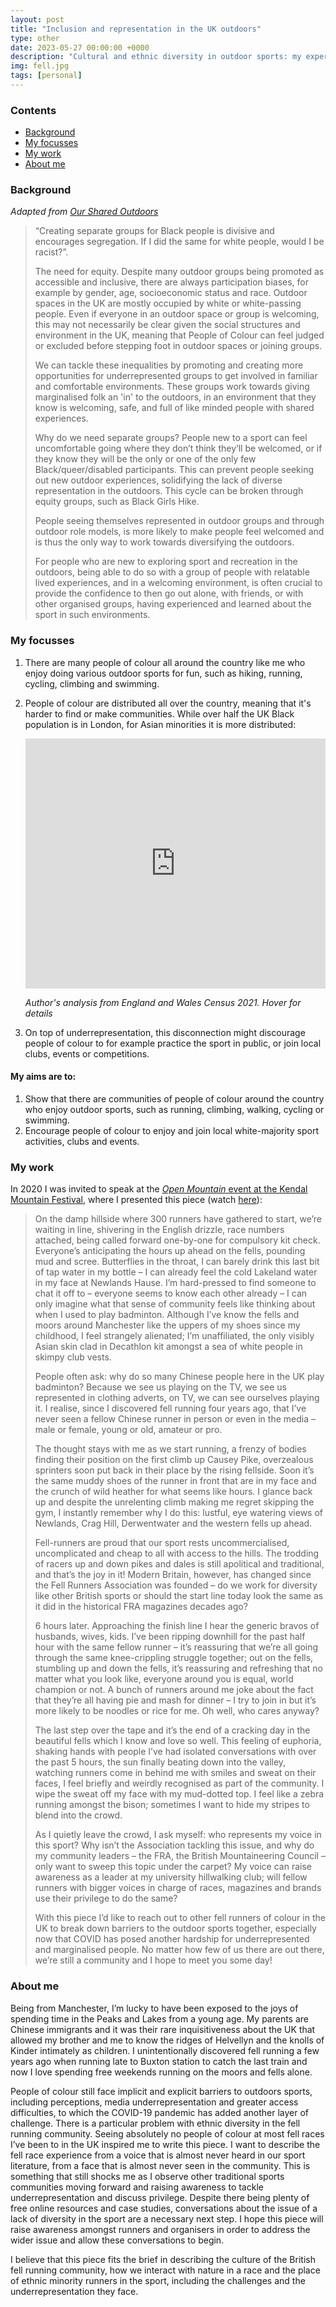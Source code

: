 ```yaml
---
layout: post
title: "Inclusion and representation in the UK outdoors"
type: other
date: 2023-05-27 00:00:00 +0000
description: "Cultural and ethnic diversity in outdoor sports: my experiences and aims"
img: fell.jpg
tags: [personal] 
---
```


### Contents

- [Background](#background)
- [My focusses](#my-focusses)
- [My work](#my-work)
- [About me](#about-me)

### Background

_Adapted from [Our Shared Outdoors](https://www.facebook.com/oursharedoutdoors)_

> “Creating separate groups for Black people is divisive and encourages segregation. If I did the same for white people, would I be racist?”. 
> 
> The need for equity. Despite many outdoor groups being promoted as accessible and inclusive, there are always participation biases, for example by gender, age, socioeconomic status and race. Outdoor spaces in the UK are mostly occupied by white or white-passing people. Even if everyone in an outdoor space or group is welcoming, this may not necessarily be clear given the social structures and environment in the UK, meaning that People of Colour can feel judged or excluded before stepping foot in outdoor spaces or joining groups.
>
> We can tackle these inequalities by promoting and creating more opportunities for underrepresented groups to get involved in familiar and comfortable environments. These groups work towards giving marginalised folk an 'in' to the outdoors, in an environment that they know is welcoming, safe, and full of like minded people with shared experiences.
>
> Why do we need separate groups? People new to a sport can feel uncomfortable going where they don’t think they’ll be welcomed, or if they know they will be the only or one of the only few Black/queer/disabled participants. This can prevent people seeking out new outdoor experiences, solidifying the lack of diverse representation in the outdoors. This cycle can be broken through equity groups, such as Black Girls Hike.
>
> People seeing themselves represented in outdoor groups and through outdoor role models, is more likely to make people feel welcomed and is thus the only way to work towards diversifying the outdoors. 
>
> For people who are new to exploring sport and recreation in the outdoors, being able to do so with a group of people with relatable lived experiences, and in a welcoming environment, is often crucial to provide the confidence to then go out alone, with friends, or with other organised groups, having experienced and learned about the sport in such environments.

### My focusses

1. There are many people of colour all around the country like me who enjoy doing various outdoor sports for fun, such as hiking, running, cycling, climbing and swimming.
2. People of colour are distributed all over the country, meaning that it's harder to find or make communities. While over half the UK Black population is in London, for Asian minorities it is more distributed:

    <iframe src="https://andrewwango.github.io/assets/html/regions_by_ethnicity.html" style="width:100%; height:400px; border:0;"></iframe>

    _Author's analysis from England and Wales Census 2021. Hover for details_

3. On top of underrepresentation, this disconnection might discourage people of colour to for example practice the sport in public, or join local clubs, events or competitions.

#### My aims are to:

1. Show that there are communities of people of colour around the country who enjoy outdoor sports, such as running, climbing, walking, cycling or swimming.
1. Encourage people of colour to enjoy and join local white-majority sport activities, clubs and events. 

### My work

In 2020 I was invited to speak at the [_Open Mountain_ event at the Kendal Mountain Festival](https://www.kendalmountainfestival.com/competitions/open-mountain/), where I presented this piece (watch [here](https://kendalmountainplayer.com/programs/open-mountain?categoryId=90861)):

> On the damp hillside where 300 runners have gathered to start, we’re waiting in line, shivering in the English drizzle, race numbers attached, being called forward one-by-one for compulsory kit check. Everyone’s anticipating the hours up ahead on the fells, pounding mud and scree. Butterflies in the throat, I can barely drink this last bit of tap water in my bottle – I can already feel the cold Lakeland water in my face at Newlands Hause. I’m hard-pressed to find someone to chat it off to – everyone seems to know each other already – I can only imagine what that sense of community feels like thinking about when I used to play badminton. Although I’ve know the fells and moors around Manchester like the uppers of my shoes since my childhood, I feel strangely alienated; I’m unaffiliated, the only visibly Asian skin clad in Decathlon kit amongst a sea of white people in skimpy club vests. 
>
> People often ask: why do so many Chinese people here in the UK play badminton? Because we see us playing on the TV, we see us represented in clothing adverts, on TV, we can see ourselves playing it. I realise, since I discovered fell running four years ago, that I’ve never seen a fellow Chinese runner in person or even in the media – male or female, young or old, amateur or pro. 
>
> The thought stays with me as we start running, a frenzy of bodies finding their position on the first climb up Causey Pike, overzealous sprinters soon put back in their place by the rising fellside. Soon it’s the same muddy shoes of the runner in front that are in my face and the crunch of wild heather for what seems like hours. I glance back up and despite the unrelenting climb making me regret skipping the gym, I instantly remember why I do this: lustful, eye watering views of Newlands, Crag Hill, Derwentwater and the western fells up ahead. 
>
> Fell-runners are proud that our sport rests uncommercialised, uncomplicated and cheap to all with access to the hills. The trodding of racers up and down pikes and dales is still apolitical and traditional, and that’s the joy in it! Modern Britain, however, has changed since the Fell Runners Association was founded – do we work for diversity like other British sports or should the start line today look the same as it did in the historical FRA magazines decades ago? 
>
> 6 hours later. Approaching the finish line I hear the generic bravos of husbands, wives, kids. I’ve been ripping downhill for the past half hour with the same fellow runner – it’s reassuring that we’re all going through the same knee-crippling struggle together; out on the fells, stumbling up and down the fells, it’s reassuring and refreshing that no matter what you look like, everyone around you is equal, world champion or not. A bunch of runners around me joke about the fact that they’re all having pie and mash for dinner – I try to join in but it’s more likely to be noodles or rice for me. Oh well, who cares anyway? 
>
> The last step over the tape and it’s the end of a cracking day in the beautiful fells which I know and love so well. This feeling of euphoria, shaking hands with people I’ve had isolated conversations with over the past 5 hours, the sun finally beating down into the valley, watching runners come in behind me with smiles and sweat on their faces, I feel briefly and weirdly recognised as part of the community. I wipe the sweat off my face with my mud-dotted top. I feel like a zebra running amongst the bison; sometimes I want to hide my stripes to blend into the crowd. 
>
> As I quietly leave the crowd, I ask myself: who represents my voice in this sport? Why isn’t the Association tackling this issue, and why do my community leaders – the FRA, the British Mountaineering Council – only want to sweep this topic under the carpet? My voice can raise awareness as a leader at my university hillwalking club; will fellow runners with bigger voices in charge of races, magazines and brands use their privilege to do the same? 
>
> With this piece I’d like to reach out to other fell runners of colour in the UK to break down barriers to the outdoor sports together, especially now that COVID has posed another hardship for underrepresented and marginalised people. No matter how few of us there are out there, we’re still a community and I hope to meet you some day!

### About me

Being from Manchester, I’m lucky to have been exposed to the joys of spending time in the Peaks and Lakes from a young age. My parents are Chinese immigrants and it was their rare inquisitiveness about the UK that allowed my brother and me to know the ridges of Helvellyn and the knolls of Kinder intimately as children. I unintentionally discovered fell running a few years ago when running late to Buxton station to catch the last train and now I love spending free weekends running on the moors and fells alone. 

People of colour still face implicit and explicit barriers to outdoors sports, including perceptions, media underrepresentation and greater access difficulties, to which the COVID-19 pandemic has added another layer of challenge. There is a particular problem with ethnic diversity in the fell running community. Seeing absolutely no people of colour at most fell races I’ve been to in the UK inspired me to write this piece. I want to describe the fell race experience from a voice that is almost never heard in our sport literature, from a face that is almost never seen in the community. This is something that still shocks me as I observe other traditional sports communities moving forward and raising awareness to tackle underrepresentation and discuss privilege. Despite there being plenty of free online resources and case studies, conversations about the issue of a lack of diversity in the sport are a necessary next step. I hope this piece will raise awareness amongst runners and organisers in order to address the wider issue and allow these conversations to begin. 

I believe that this piece fits the brief in describing the culture of the British fell running community, how we interact with nature in a race and the place of ethnic minority runners in the sport, including the challenges and the underrepresentation they face.

